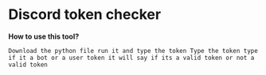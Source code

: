 # Discord token checker 

**How to use this tool?**

``Download the python file run it and type the token Type the token type if it a bot or a user token it will say if its a valid token or not a valid token ``
